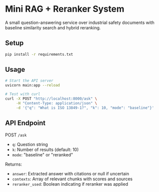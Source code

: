 # Mini RAG + Reranker System

A small question-answering service over industrial safety documents with baseline similarity search and hybrid reranking.

## Setup

```bash
pip install -r requirements.txt
```

## Usage

```bash
# Start the API server
uvicorn main:app --reload

# Test with curl
curl -X POST "http://localhost:8000/ask" \
     -H "Content-Type: application/json" \
     -d '{"q": "What is ISO 13849-1?", "k": 10, "mode": "baseline"}'
```

## API Endpoint

POST `/ask`
- `q`: Question string
- `k`: Number of results (default: 10)
- `mode`: "baseline" or "reranked"

Returns:
- `answer`: Extracted answer with citations or null if uncertain
- `contexts`: Array of relevant chunks with scores and sources
- `reranker_used`: Boolean indicating if reranker was applied
